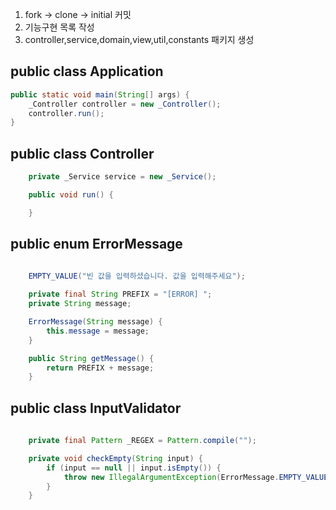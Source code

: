 1. fork -> clone -> initial 커밋
2. 기능구현 목록 작성
3. controller,service,domain,view,util,constants 패키지 생성

## public class Application
```java
public static void main(String[] args) {
    _Controller controller = new _Controller();
    controller.run();
}
```

## public class Controller
```java
    private _Service service = new _Service();

    public void run() {

    }
```

## public enum ErrorMessage 
```java

    EMPTY_VALUE("빈 값을 입력하셨습니다. 값을 입력해주세요");
    
    private final String PREFIX = "[ERROR] ";
    private String message;

    ErrorMessage(String message) {
        this.message = message;
    }

    public String getMessage() {
        return PREFIX + message;
    }
```

## public class InputValidator
```java
    
    private final Pattern _REGEX = Pattern.compile("");

    private void checkEmpty(String input) {
        if (input == null || input.isEmpty()) {
            throw new IllegalArgumentException(ErrorMessage.EMPTY_VALUE.getMessage());
        }
    }
```
